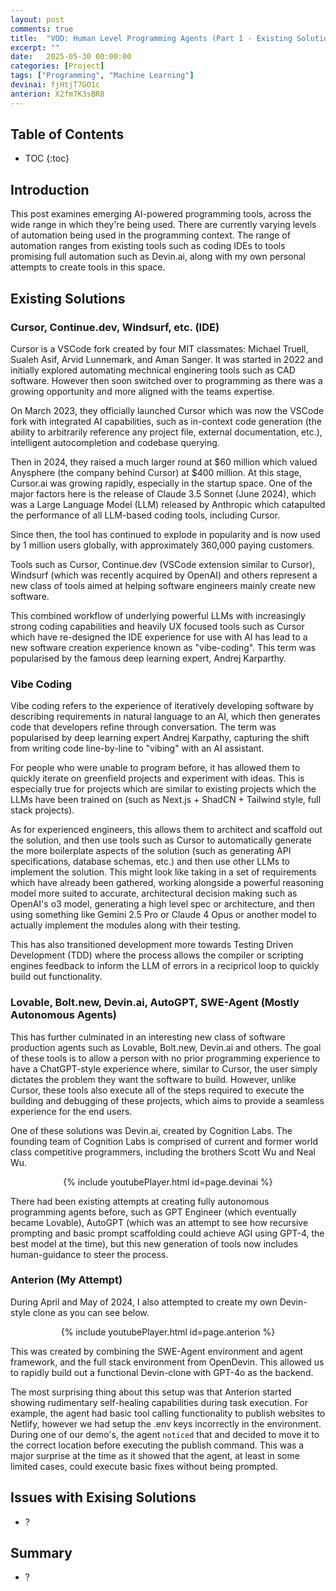 ```yaml
---
layout: post
comments: true
title:  "VOD: Human Level Programming Agents (Part 1 - Existing Solutions)" # this could be a lot better
excerpt: ""
date:   2025-05-30 00:00:00
categories: [Project]
tags: ["Programming", "Machine Learning"]
devinai: fjHtjT7GO1c
anterion: X2fm7K3sBR8
---
```


## Table of Contents

* TOC
{:toc}

## Introduction

This post examines emerging AI-powered programming tools, across the wide
range in which they're being used.
There are currently varying levels of automation being used in the programming
context. The range of automation ranges from existing tools such as
coding IDEs to tools promising full automation such as Devin.ai, along with my own
personal attempts to create tools in this space.

## Existing Solutions

### Cursor, Continue.dev, Windsurf, etc. (IDE)

Cursor is a VSCode fork created by four MIT classmates: Michael Truell, Sualeh Asif,
Arvid Lunnemark, and Aman Sanger. It was started in 2022 and initially explored
automating mechnical enginering tools such as CAD software. However then soon
switched over to programming as there was a growing opportunity and more aligned
with the teams expertise.

On March 2023, they officially launched Cursor which was now the VSCode fork
with integrated AI capabilities, such as in-context code generation (the ability
to arbitrarily reference any project file, external documentation, etc.),
intelligent autocompletion and codebase querying.

Then in 2024, they raised a much larger round at $60 million which valued
Anysphere (the company behind Cursor) at $400 million.
At this stage, Cursor.ai was growing rapidly, especially in the startup space.
One of the major factors here is the release of Claude 3.5 Sonnet (June 2024),
which was a Large Language Model (LLM) released by Anthropic which catapulted the
performance of all LLM-based coding tools, including Cursor.

Since then, the tool has continued to explode in popularity and is now used by
1 million users globally, with approximately 360,000 paying customers.
<!--
https://taptwicedigital.com/stats/cursor
-->

<!-- ## References -->

Tools such as Cursor, Continue.dev (VSCode extension similar to Cursor), Windsurf
(which was recently acquired by OpenAI) and others represent a new class of tools
aimed at helping software engineers mainly create new software.

This combined workflow of underlying powerful LLMs with increasingly strong
coding capabilities and heavily UX focused tools such as Cursor which have
re-designed the IDE experience for use with AI has lead to a new software
creation experience known as "vibe-coding".
This term was popularised by the
famous deep learning expert, Andrej Karparthy.
<!--
https://x.com/karpathy/status/1886192184808149383?lang=en-GB
-->

### Vibe Coding

Vibe coding refers to the experience of iteratively developing software by describing requirements in natural language to an AI, which then generates code that developers refine through conversation. The term was popularised by deep learning expert Andrej Karpathy, capturing the shift from writing code line-by-line to "vibing" with an AI assistant.

For people who were unable to program before, it has allowed
them to quickly iterate on greenfield projects and experiment with ideas.
This is especially true for projects which are similar to existing projects
which the LLMs have been trained on (such as Next.js + ShadCN + Tailwind style,
full stack projects).

As for experienced engineers, this allows them to architect and scaffold out the solution,
and then use tools such as Cursor to automatically generate the more boilerplate aspects
of the solution (such as generating API specifications, database schemas, etc.) and then
use other LLMs to implement the solution. This might look like taking in a set of requirements
which have already been gathered, working alongside a powerful reasoning model more suited
to accurate, architectural decision making such as OpenAI's o3 model, generating a high
level spec or architecture, and then using something like Gemini 2.5 Pro or Claude 4 Opus
or another model to actually implement the modules along with their testing.

This has also transitioned development more towards Testing Driven Development (TDD) where
the process allows the compiler or scripting engines feedback to inform the LLM of errors
in a recipricol loop to quickly build out functionality.

### Lovable, Bolt.new, Devin.ai, AutoGPT, SWE-Agent (Mostly Autonomous Agents)

This has further culminated in an interesting new class of software production
agents such as Lovable, Bolt.new, Devin.ai and others. The goal of these tools
is to allow a person with no prior programming experience to have a ChatGPT-style
experience where, similar to Cursor, the user simply dictates the problem they
want the software to build. However, unlike Cursor, these tools also execute all
of the steps required to execute the building and debugging of these projects,
which aims to provide a seamless experience for the end users.

One of these solutions was Devin.ai, created by Cognition Labs. The founding
team of Cognition Labs is comprised of current and former world class competitive
programmers, including the brothers Scott Wu and Neal Wu.

<div style="text-align: center;">
{% include youtubePlayer.html id=page.devinai %}
</div>

There had been existing attempts at creating fully autonomous programming agents
before, such as GPT Engineer (which eventually became Lovable), AutoGPT (which
was an attempt to see how recursive prompting and basic prompt scaffolding could
achieve AGI using GPT-4, the best model at the time), but this new generation
of tools now includes human-guidance to steer the process.

### Anterion (My Attempt)

During April and May of 2024, I also attempted to create my own Devin-style
clone as you can see below.

<div style="text-align: center;">
{% include youtubePlayer.html id=page.anterion %}
</div>

This was created by combining the SWE-Agent environment and agent framework,
and the full stack environment from OpenDevin. This allowed us to rapidly
build out a functional Devin-clone with GPT-4o as the backend.

The most surprising thing about this setup was that Anterion started showing
rudimentary self-healing capabilities during task execution. For example, the
agent had basic tool calling functionality to publish websites to Netlify,
however we had setup the .env keys incorrectly in the environment. During
one of our demo's, the agent `noticed` that and decided to move it to the
correct location before executing the publish command. This was a major
surprise at the time as it showed that the agent, at least in some limited cases,
could execute basic fixes without being prompted.

## Issues with Exising Solutions

- ?

## Summary

- ?